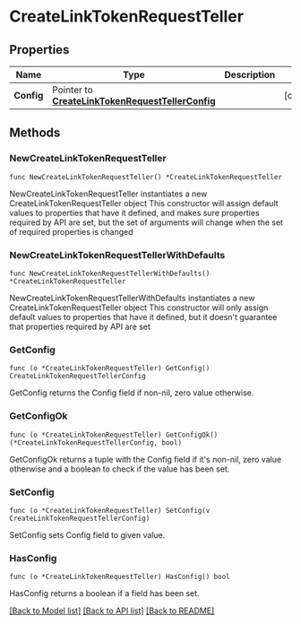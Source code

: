# CreateLinkTokenRequestTeller

## Properties

Name | Type | Description | Notes
------------ | ------------- | ------------- | -------------
**Config** | Pointer to [**CreateLinkTokenRequestTellerConfig**](CreateLinkTokenRequestTellerConfig.md) |  | [optional] 

## Methods

### NewCreateLinkTokenRequestTeller

`func NewCreateLinkTokenRequestTeller() *CreateLinkTokenRequestTeller`

NewCreateLinkTokenRequestTeller instantiates a new CreateLinkTokenRequestTeller object
This constructor will assign default values to properties that have it defined,
and makes sure properties required by API are set, but the set of arguments
will change when the set of required properties is changed

### NewCreateLinkTokenRequestTellerWithDefaults

`func NewCreateLinkTokenRequestTellerWithDefaults() *CreateLinkTokenRequestTeller`

NewCreateLinkTokenRequestTellerWithDefaults instantiates a new CreateLinkTokenRequestTeller object
This constructor will only assign default values to properties that have it defined,
but it doesn't guarantee that properties required by API are set

### GetConfig

`func (o *CreateLinkTokenRequestTeller) GetConfig() CreateLinkTokenRequestTellerConfig`

GetConfig returns the Config field if non-nil, zero value otherwise.

### GetConfigOk

`func (o *CreateLinkTokenRequestTeller) GetConfigOk() (*CreateLinkTokenRequestTellerConfig, bool)`

GetConfigOk returns a tuple with the Config field if it's non-nil, zero value otherwise
and a boolean to check if the value has been set.

### SetConfig

`func (o *CreateLinkTokenRequestTeller) SetConfig(v CreateLinkTokenRequestTellerConfig)`

SetConfig sets Config field to given value.

### HasConfig

`func (o *CreateLinkTokenRequestTeller) HasConfig() bool`

HasConfig returns a boolean if a field has been set.


[[Back to Model list]](../README.md#documentation-for-models) [[Back to API list]](../README.md#documentation-for-api-endpoints) [[Back to README]](../README.md)


